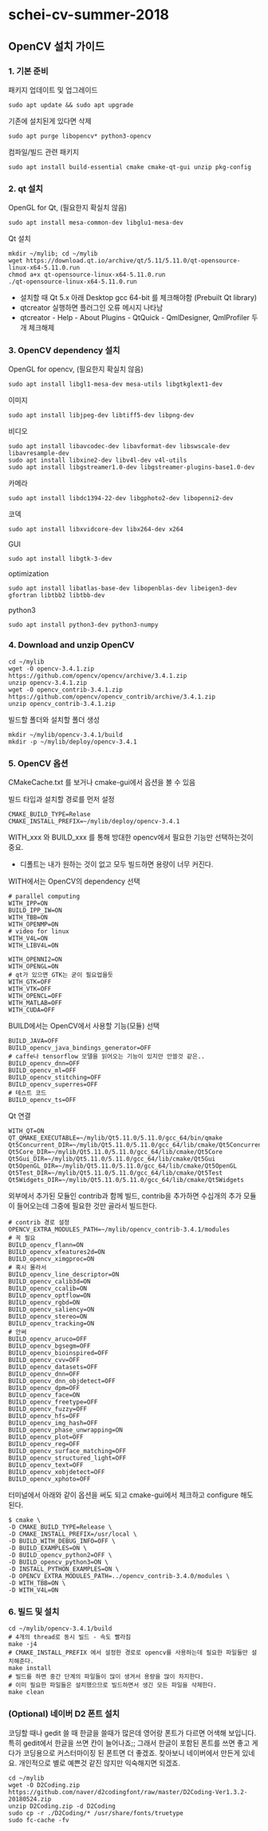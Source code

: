 # schei-cv-summer-2018

## OpenCV 설치 가이드

### 1. 기본 준비

패키지 업데이트 및 업그레이드
```
sudo apt update && sudo apt upgrade
```

기존에 설치된게 있다면 삭제
```
sudo apt purge libopencv* python3-opencv
```

컴파일/빌드 관련 패키지
```
sudo apt install build-essential cmake cmake-qt-gui unzip pkg-config
```

### 2. qt 설치

OpenGL for Qt, (필요한지 확실치 않음)
```
sudo apt install mesa-common-dev libglu1-mesa-dev
```

Qt 설치
```
mkdir ~/mylib; cd ~/mylib
wget https://download.qt.io/archive/qt/5.11/5.11.0/qt-opensource-linux-x64-5.11.0.run
chmod a+x qt-opensource-linux-x64-5.11.0.run
./qt-opensource-linux-x64-5.11.0.run
```
- 설치할 때 Qt 5.x 아래 Desktop gcc 64-bit 를 체크해야함 (Prebuilt Qt library)
- qtcreator 실행하면 플러그인 오류 메시지 나타남
- qtcreator - Help - About Plugins - QtQuick - QmlDesigner, QmlProfiler 두 개 체크해제


### 3. OpenCV dependency 설치

OpenGL for opencv, (필요한지 확실치 않음)
```
sudo apt install libgl1-mesa-dev mesa-utils libgtkglext1-dev
```

이미지
```
sudo apt install libjpeg-dev libtiff5-dev libpng-dev
```

비디오
```
sudo apt install libavcodec-dev libavformat-dev libswscale-dev libavresample-dev
sudo apt install libxine2-dev libv4l-dev v4l-utils
sudo apt install libgstreamer1.0-dev libgstreamer-plugins-base1.0-dev
```

카메라
```
sudo apt install libdc1394-22-dev libgphoto2-dev libopenni2-dev
```

코덱
```
sudo apt install libxvidcore-dev libx264-dev x264
```

GUI
```
sudo apt install libgtk-3-dev
```

optimization
```
sudo apt install libatlas-base-dev libopenblas-dev libeigen3-dev gfortran libtbb2 libtbb-dev
```

python3
```
sudo apt install python3-dev python3-numpy
```

### 4. Download and unzip OpenCV

````
cd ~/mylib
wget -O opencv-3.4.1.zip https://github.com/opencv/opencv/archive/3.4.1.zip
unzip opencv-3.4.1.zip
wget -O opencv_contrib-3.4.1.zip https://github.com/opencv/opencv_contrib/archive/3.4.1.zip
unzip opencv_contrib-3.4.1.zip
````

빌드할 폴더와 설치할 폴더 생성 
````
mkdir ~/mylib/opencv-3.4.1/build
mkdir -p ~/mylib/deploy/opencv-3.4.1
````

### 5. OpenCV 옵션

CMakeCache.txt 를 보거나 cmake-gui에서 옵션을 볼 수 있음

빌드 타입과 설치할 경로를 먼저 설정 
````
CMAKE_BUILD_TYPE=Relase
CMAKE_INSTALL_PREFIX=~/mylib/deploy/opencv-3.4.1
````

WITH_xxx 와 BUILD_xxx 를 통해 방대한 opencv에서 필요한 기능만 선택하는것이 중요.
- 디폴트는 내가 원하는 것이 없고 모두 빌드하면 용량이 너무 커진다.

WITH에서는 OpenCV의 dependency 선택
````
# parallel computing
WITH_IPP=ON
BUILD_IPP_IW=ON
WITH_TBB=ON
WITH_OPENMP=ON
# video for linux
WITH_V4L=ON
WITH_LIBV4L=ON

WITH_OPENNI2=ON
WITH_OPENGL=ON
# qt가 있으면 GTK는 굳이 필요업을듯
WITH_GTK=OFF
WITH_VTK=OFF
WITH_OPENCL=OFF
WITH_MATLAB=OFF
WITH_CUDA=OFF
````

BUILD에서는 OpenCV에서 사용할 기능(모듈) 선택
````
BUILD_JAVA=OFF
BUILD_opencv_java_bindings_generator=OFF
# caffe나 tensorflow 모델을 읽어오는 기능이 있지만 안쓸것 같은..
BUILD_opencv_dnn=OFF
BUILD_opencv_ml=OFF
BUILD_opencv_stitching=OFF
BUILD_opencv_superres=OFF
# 테스트 코드
BUILD_opencv_ts=OFF
````

Qt 연결
````
WITH_QT=ON
QT_QMAKE_EXECUTABLE=~/mylib/Qt5.11.0/5.11.0/gcc_64/bin/qmake
Qt5Concurrent_DIR=~/mylib/Qt5.11.0/5.11.0/gcc_64/lib/cmake/Qt5Concurrent
Qt5Core_DIR=~/mylib/Qt5.11.0/5.11.0/gcc_64/lib/cmake/Qt5Core
Qt5Gui_DIR=~/mylib/Qt5.11.0/5.11.0/gcc_64/lib/cmake/Qt5Gui
Qt5OpenGL_DIR=~/mylib/Qt5.11.0/5.11.0/gcc_64/lib/cmake/Qt5OpenGL
Qt5Test_DIR=~/mylib/Qt5.11.0/5.11.0/gcc_64/lib/cmake/Qt5Test
Qt5Widgets_DIR=~/mylib/Qt5.11.0/5.11.0/gcc_64/lib/cmake/Qt5Widgets
````

외부에서 추가된 모듈인 contrib과 함께 빌드,
contrib을 추가하면 수십개의 추가 모듈이 들어오는데 그중에 필요한 것만 골라서 빌드한다.

````
# contrib 경로 설정
OPENCV_EXTRA_MODULES_PATH=~/mylib/opencv_contrib-3.4.1/modules
# 꼭 필요
BUILD_opencv_flann=ON
BUILD_opencv_xfeatures2d=ON
BUILD_opencv_ximgproc=ON
# 혹시 몰라서
BUILD_opencv_line_descriptor=ON
BUILD_opencv_calib3d=ON
BUILD_opencv_ccalib=ON
BUILD_opencv_optflow=ON
BUILD_opencv_rgbd=ON
BUILD_opencv_saliency=ON
BUILD_opencv_stereo=ON
BUILD_opencv_tracking=ON
# 안써
BUILD_opencv_aruco=OFF
BUILD_opencv_bgsegm=OFF
BUILD_opencv_bioinspired=OFF
BUILD_opencv_cvv=OFF
BUILD_opencv_datasets=OFF
BUILD_opencv_dnn=OFF
BUILD_opencv_dnn_objdetect=OFF
BUILD_opencv_dpm=OFF
BUILD_opencv_face=ON
BUILD_opencv_freetype=OFF
BUILD_opencv_fuzzy=OFF
BUILD_opencv_hfs=OFF
BUILD_opencv_img_hash=OFF
BUILD_opencv_phase_unwrapping=ON
BUILD_opencv_plot=OFF
BUILD_opencv_reg=OFF
BUILD_opencv_surface_matching=OFF
BUILD_opencv_structured_light=OFF
BUILD_opencv_text=OFF
BUILD_opencv_xobjdetect=OFF
BUILD_opencv_xphoto=OFF
````

터미널에서 아래와 같이 옵션을 써도 되고 cmake-gui에서 체크하고 configure 해도 된다.
````
$ cmake \
-D CMAKE_BUILD_TYPE=Release \
-D CMAKE_INSTALL_PREFIX=/usr/local \
-D BUILD_WITH_DEBUG_INFO=OFF \
-D BUILD_EXAMPLES=ON \
-D BUILD_opencv_python2=OFF \
-D BUILD_opencv_python3=ON \
-D INSTALL_PYTHON_EXAMPLES=ON \
-D OPENCV_EXTRA_MODULES_PATH=../opencv_contrib-3.4.0/modules \
-D WITH_TBB=ON \
-D WITH_V4L=ON
````

### 6. 빌드 및 설치

````
cd ~/mylib/opencv-3.4.1/build
# 4개의 thread로 동시 빌드 - 속도 빨라짐
make -j4
# CMAKE_INSTALL_PREFIX 에서 설정한 경로로 opencv를 사용하는데 필요한 파일들만 설치해준다.
make install
# 빌드를 하면 중간 단계의 파일들이 많이 생겨서 용량을 많이 차지한다.
# 이미 필요한 파일들은 설치했으므로 빌드하면서 생긴 모든 파일을 삭제한다.
make clean
````

### (Optional) 네이버 D2 폰트 설치

코딩할 때나 gedit 쓸 때 한글을 쓸때가 많은데 영어랑 폰트가 다르면 어색해 보입니다.
특히 gedit에서 한글을 쓰면 칸이 늘어나죠;;
그래서 한글이 포함된 폰트를 쓰면 좋고 게다가 코딩용으로 커스터마이징 된 폰트면 더 좋겠죠.
찾아보니 네이버에서 만든게 있네요. 개인적으로 별로 예쁜것 같진 않지만 익숙해지면 되겠죠.
  
````
cd ~/mylib
wget -O D2Coding.zip https://github.com/naver/d2codingfont/raw/master/D2Coding-Ver1.3.2-20180524.zip
unzip D2Coding.zip -d D2Coding
sudo cp -r ./D2Coding/* /usr/share/fonts/truetype
sudo fc-cache -fv
````
